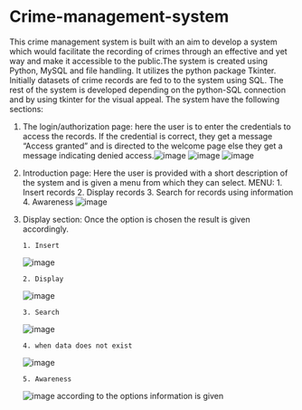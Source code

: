 # Crime-management-system
This crime management system is built with an aim to develop a system which would facilitate the recording of crimes through an effective and yet way and make it accessible to the public.The system is created using Python, MySQL and file handling. It utilizes the python package Tkinter. Initially datasets of crime records are fed to to the system using SQL. The rest of the system is developed depending on the python-SQL connection and by using tkinter for the visual appeal. The system have the following sections:
1.	The login/authorization page: here the user is to enter the credentials to access the records. If the credential is correct, they get a message “Access granted” and is directed to the welcome page else they get a message indicating denied access.![image](https://github.com/user-attachments/assets/1b0d2443-b640-433b-8b21-a9923387bc3c) ![image](https://github.com/user-attachments/assets/d3302cdf-fec4-4850-9211-87353e970549) ![image](https://github.com/user-attachments/assets/31e2f624-9c75-4681-817a-9c358e52f95e)
2.	Introduction page: Here the user is provided with a short description of the system and is given a menu from which they can select.
MENU:
        1.	Insert records
        2.	Display records
        3.	Search for records using information
        4.	Awareness
  	![image](https://github.com/user-attachments/assets/1537d92c-71eb-40bf-888b-a1936a0d119d)
4.	Display section: Once the option is chosen the result is given accordingly.
   
        1. Insert
  	
  	![image](https://github.com/user-attachments/assets/d8dab76b-f736-48f6-854c-c9db5e004fa2)
  	
        2. Display
  	
  	![image](https://github.com/user-attachments/assets/a99bc2ed-7c1d-43ba-9d28-03e5fb4fdbfc)
  	
  	    3. Search
  	
  	![image](https://github.com/user-attachments/assets/c73fc5d6-1dbe-4be9-96fd-a2eabee32c1d)
  	
        4. when data does not exist
  	
  	![image](https://github.com/user-attachments/assets/c2a3a1d3-7b1f-43e3-829d-2a6fb10092b3)
  	
        5. Awareness
  	
  	![image](https://github.com/user-attachments/assets/cb1fc623-ee7e-441f-94e4-bb1fef5e90c7)
    according to the options information is given
   

   




